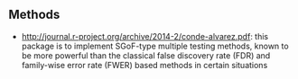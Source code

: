 ## Methods

* http://journal.r-project.org/archive/2014-2/conde-alvarez.pdf: this package is to implement SGoF-type multiple testing methods, known to be
more powerful than the classical false discovery rate (FDR) and family-wise error rate (FWER) based
methods in certain situations
